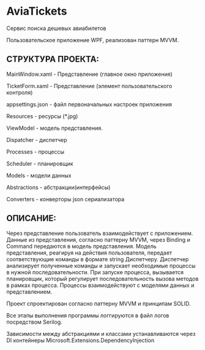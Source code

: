 # AviaTickets
 Сервис поиска дешевых авиабилетов
 
 Пользовательское приложение WPF, реализован паттерн MVVM.
 
 ## СТРУКТУРА ПРОЕКТА: 
 
 MainWindow.xaml - Представление (главное окно приложения)
 
 TicketForm.xaml - Представление (элемент пользовательского контроля)
 
 appsettings.json - файл первоначальных настроек приложения
 
 Resources - ресурсы (*.jpg)
 
 ViewModel - модель представления.
 
 Dispatcher - диспетчер
 
 Processes - процессы
 
 Scheduler - планировщик
 
 Models - модели данных
 
 Abstractions - абстракции(интерфейсы)
 
 Converters - конверторы json сериализатора
 
## ОПИСАНИЕ:
 
Через представление пользователь взаимодействует с приложением. Данные из представления, согласно паттерну MVVM, через Binding и Command передаются в модель представления. Модель представления, реагируя на действия пользователя, передает соответствующие команды в формате string Диспетчеру. Диспетчер анализирует полученные команды и запускает необходимые процессы в нужной последовательности. При запуске процесса, вызывается планировщик, который регулирует последовательность вызова методов в рамках процесса. Процессы взаимодействуют с моделями данных и представлением. 

Проект спроектирован согласно паттерну MVVM и принципам SOLID. 

Все этапы выполнения программы логгируются в файл логов посредством Serilog. 

Зависимости между абстракциями и классами устанавливаются через DI контейнеры Microsoft.Extensions.DependencyInjection

